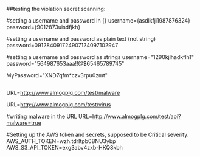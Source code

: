 ##testing the violation secret scanning:

#setting a username and password in {}
username={asdlkfji1987876324}
password={9012873uisdfjkh}

#setting a username and password as plain text (not string)
password=091284091724907124097102947

#setting a username and password as strings
username="1290kjlhadkflh1"
password="564987653aaa!!@$65465789745"

MyPassword="XND7qfm*czv3rpu0zmt"

##
URL=http://www.almogplg.com/test/malware

URL=http://www.almogplg.com/test/virus

#writing malware in the URL
URL=http://www.almogplg.com/test/api?malware=true

#Setting up the AWS token and secrets, supposed to be Critical severity:
AWS_AUTH_TOKEN=wzh.tdr!tpb0BNU3ybp
AWS_S3_API_TOKEN=exg3abv4zxb-HKQ8kbh
